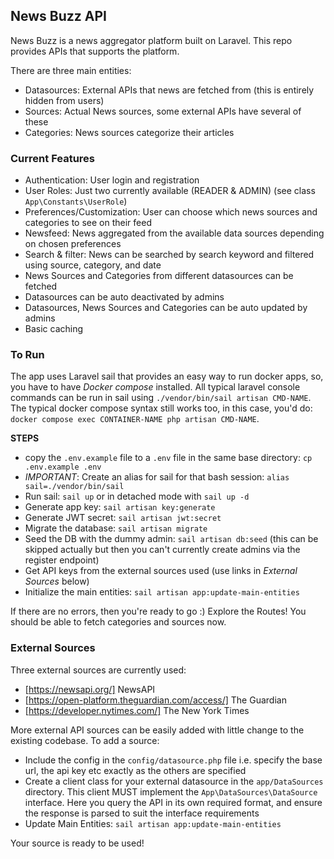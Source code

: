 ## News Buzz API

News Buzz is a news aggregator platform built on Laravel. This repo provides APIs that supports the platform.

There are three main entities:

-   Datasources: External APIs that news are fetched from (this is entirely hidden from users)
-   Sources: Actual News sources, some external APIs have several of these
-   Categories: News sources categorize their articles

### Current Features

-   Authentication: User login and registration
-   User Roles: Just two currently available (READER & ADMIN) (see class `App\Constants\UserRole`)
-   Preferences/Customization: User can choose which news sources and categories to see on their feed
-   Newsfeed: News aggregated from the available data sources depending on chosen preferences
-   Search & filter: News can be searched by search keyword and filtered using source, category, and date
-   News Sources and Categories from different datasources can be fetched
-   Datasources can be auto deactivated by admins
-   Datasources, News Sources and Categories can be auto updated by admins
-   Basic caching

### To Run

The app uses Laravel sail that provides an easy way to run docker apps, so, you have to have _Docker compose_ installed.
All typical laravel console commands can be run in sail using `./vendor/bin/sail artisan CMD-NAME`. The typical docker compose syntax still works too, in this case, you'd do: `docker compose exec CONTAINER-NAME php artisan CMD-NAME`.

**STEPS**

-   copy the `.env.example` file to a `.env` file in the same base directory:
    `cp .env.example .env`
-   _IMPORTANT_: Create an alias for sail for that bash session: `alias sail=./vendor/bin/sail`
-   Run sail: `sail up` or in detached mode with `sail up -d`
-   Generate app key: `sail artisan key:generate`
-   Generate JWT secret: `sail artisan jwt:secret`
-   Migrate the database: `sail artisan migrate`
-   Seed the DB with the dummy admin: `sail artisan db:seed` (this can be skipped actually but then you can't currently create admins via the register endpoint)
-   Get API keys from the external sources used (use links in _External Sources_ below)
-   Initialize the main entities: `sail artisan app:update-main-entities`

If there are no errors, then you're ready to go :)
Explore the Routes! You should be able to fetch categories and sources now.

### External Sources

Three external sources are currently used:

-   [https://newsapi.org/] NewsAPI
-   [https://open-platform.theguardian.com/access/] The Guardian
-   [https://developer.nytimes.com/] The New York Times

More external API sources can be easily added with little change to the existing codebase. To add a source:

-   Include the config in the `config/datasource.php` file i.e. specify the base url, the api key etc exactly as the others are specified
-   Create a client class for your external datasource in the `app/DataSources` directory. This client MUST implement the `App\DataSources\DataSource` interface. Here you query the API in its own required format, and ensure the response is parsed to suit the interface requirements
-   Update Main Entities: `sail artisan app:update-main-entities`

Your source is ready to be used!

